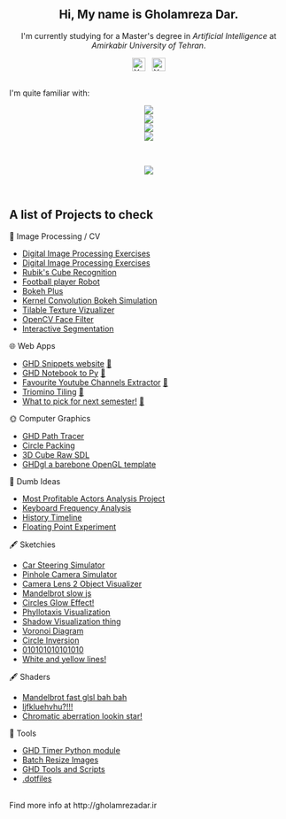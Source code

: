 <!-- Intro -->
<p align="center">
  <h2 align="center"> Hi, My name is  <b>Gholamreza Dar</b>. </h2>
  <div align="center">I'm currently studying for a Master's degree in <i>Artificial Intelligence</i> at <i>Amirkabir University of Tehran</i>.</div>
</p>

<!-- Socials -->
<div align="center">
<a href="https://www.linkedin.com/in/gholamrezadar/"><img align="center" src="https://raw.githubusercontent.com/yushi1007/yushi1007/main/images/linkedin.svg" alt="Yu Shi | LinkedIn" width="24px"/></a>&nbsp;&nbsp;
<a href="https://instagram.com/gholamreza_dar"><img align="center" src="https://raw.githubusercontent.com/yushi1007/yushi1007/main/images/instagram.svg" alt="Yu Shi | Instagram" width="24px"/></a>
  </div>
</br>

<!-- Skill Icons -->
I'm quite familiar with:
<p align="center">
  <a href="https://skillicons.dev">
    <img src="https://skillicons.dev/icons?i=py,pytorch,tensorflow,cpp" />
    </br>
    <img src="https://skillicons.dev/icons?i=react,nextjs,tailwind,ts" />
    </br>
    <img src="https://skillicons.dev/icons?i=ps,ae,blender,unity" />
    </br>
    <img src="https://skillicons.dev/icons?i=linux,vscode,neovim,latex" />
  </a>
</p>
</br>

<!-- Github Stats -->
<p align="center">
  <!-- Github Stats -->
  <!--
  <a href="https://github.com/anuraghazra/github-readme-stats">
    <img align="center" src="https://github-readme-stats.vercel.app/api?username=gholamrezadar&count_private=true&show_icons=true&theme=github_dark&include_all_commits=true&hide_border=true" />
  </a>
  -->

  <!--  Languages  -->
  <a href="https://github.com/anuraghazra/github-readme-stats">
    <img 
         align="center"
         src="https://github-readme-stats.vercel.app/api/top-langs/?username=gholamrezadar&theme=github_dark&hide_border=true&langs_count=10&layout=compact&hide=jupyter%20notebook,PHP,Javascript" />
  </a>
</p>
</br>

## A list of Projects to check

📸 Image Processing / CV
- [Digital Image Processing Exercises](https://github.com/Gholamrezadar/computer-vision-exercises)
- [Digital Image Processing Exercises](https://github.com/Gholamrezadar/digital-image-processing-exercises)
- [Rubik's Cube Recognition](https://github.com/Gholamrezadar/rubiks-cube-recognition)
- [Football player Robot](https://github.com/Gholamrezadar/football-robot)
- [Bokeh Plus](https://github.com/Gholamrezadar/bokeh-plus)
- [Kernel Convolution Bokeh Simulation](https://github.com/Gholamrezadar/kernel-convolution-bokeh-simulation)
- [Tilable Texture Vizualizer](https://github.com/Gholamrezadar/tileable-texture-vizualizer)
- [OpenCV Face Filter](https://github.com/Gholamrezadar/snapchat-face-filter)
- [Interactive Segmentation](https://github.com/Gholamrezadar/interactive-segmentation-ViT)

  
🌐 Web Apps
- [GHD Snippets website](https://github.com/Gholamrezadar/ghd-snippets-next) [🔗](http://ghd-snippets.vercel.app)
- [GHD Notebook to Py](https://github.com/Gholamrezadar/notebook-to-py/tree/main) [🔗](https://notebook-to-py.vercel.app/)
- [Favourite Youtube Channels Extractor](https://github.com/Gholamrezadar/favourite-youtube-channels-next) [🔗](https://ghdyt.vercel.app/)
- [Triomino Tiling](https://github.com/Gholamrezadar/Triomino-Tiling) [🔗](https://gholamrezadar.github.io/Triomino-Tiling/)
- [What to pick for next semester!](https://github.com/Gholamrezadar/wtp) [🔗](https://gholamrezadar.github.io/wtp/)

🌞 Computer Graphics
- [GHD Path Tracer](https://github.com/Gholamrezadar/GHD-Path-Tracer)
- [Circle Packing](https://github.com/Gholamrezadar/circle-packing)
- [3D Cube Raw SDL](https://github.com/Gholamrezadar/SDL-3D-Cube)
- [GHDgl a barebone OpenGL template](https://github.com/Gholamrezadar/GHDgl)

🧠 Dumb Ideas
- [Most Profitable Actors Analysis Project](https://github.com/Gholamrezadar/most-profitable-actors)
- [Keyboard Frequency Analysis](https://github.com/Gholamrezadar/keyboard-frequency-analysis)
- [History Timeline](https://github.com/Gholamrezadar/history-timeline)
- [Floating Point Experiment](https://github.com/Gholamrezadar/floating_point_experiment)

🖋 Sketchies
- [Car Steering Simulator](https://editor.p5js.org/Gholamrezadar/full/12JoH64Av)
- [Pinhole Camera Simulator](https://editor.p5js.org/Gholamrezadar/full/s4RSnIkpm)
- [Camera Lens 2 Object Visualizer](https://editor.p5js.org/Gholamrezadar/full/GZX0rMnlH)
- [Mandelbrot slow js](https://editor.p5js.org/Gholamrezadar/full/px_eZh-D)
- [Circles Glow Effect!](https://editor.p5js.org/Gholamrezadar/full/PZIZ0pFNN)
- [Phyllotaxis Visualization](https://editor.p5js.org/Gholamrezadar/full/7u8cRQ3yF)
- [Shadow Visualization thing](https://editor.p5js.org/Gholamrezadar/full/Qu1qX2DeU)
- [Voronoi Diagram](https://editor.p5js.org/Gholamrezadar/full/GLUKDC5Xe)
- [Circle Inversion](https://editor.p5js.org/Gholamrezadar/full/oy_His35_)
- [010101010101010](https://editor.p5js.org/Gholamrezadar/full/5pkHInDH0)
- [White and yellow lines!](https://editor.p5js.org/Gholamrezadar/full/W07Ere8fG)

🖋 Shaders
- [Mandelbrot fast glsl bah bah](https://www.shadertoy.com/view/ctK3W1)
- [ljfkluehvhu?!!!](https://www.shadertoy.com/view/dltSW4)
- [Chromatic aberration lookin star!](https://www.shadertoy.com/view/WsScWz)

🔧 Tools
- [GHD Timer Python module](https://github.com/Gholamrezadar/ghdtimer)
- [Batch Resize Images](https://github.com/Gholamrezadar/batch-resize-images)
- [GHD Tools and Scripts](https://github.com/Gholamrezadar/ghd-tools)
- [.dotfiles](https://github.com/Gholamrezadar/.dotfiles)

</br>
Find more info at http://gholamrezadar.ir

<!-- Github views -->
<!--
<p align="center">
  <img src="https://gpvc.arturio.dev/gholamrezadar"/>
</p>
-->

